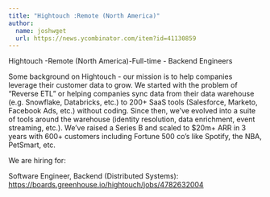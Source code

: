 ```yaml
---
title: "Hightouch :Remote (North America)"
author:
  name: joshwget
  url: https://news.ycombinator.com/item?id=41130859
---
```

Hightouch -Remote (North America)-Full-time - Backend Engineers

Some background on Hightouch - our mission is to help companies leverage their customer data to grow. We started with the problem of “Reverse ETL” or helping companies sync data from their data warehouse (e.g. Snowflake, Databricks, etc.) to 200+ SaaS tools (Salesforce, Marketo, Facebook Ads, etc.) without coding. Since then, we’ve evolved into a suite of tools around the warehouse (identity resolution, data enrichment, event streaming, etc.). We’ve raised a Series B and scaled to $20m+ ARR in 3 years with 600+ customers including Fortune 500 co’s like Spotify, the NBA, PetSmart, etc.

We are hiring for:

Software Engineer, Backend (Distributed Systems): <a href="https:&#x2F;&#x2F;boards.greenhouse.io&#x2F;hightouch&#x2F;jobs&#x2F;4782632004" rel="nofollow">https:&#x2F;&#x2F;boards.greenhouse.io&#x2F;hightouch&#x2F;jobs&#x2F;4782632004</a>
